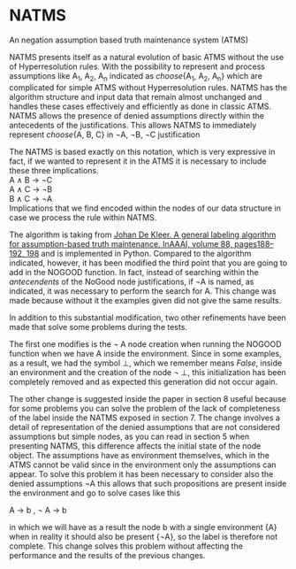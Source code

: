 # NATMS
An negation assumption based truth maintenance system (ATMS)

NATMS presents itself as a natural evolution of basic ATMS without the use of Hyperresolution rules. With the possibility to represent and process assumptions like A<sub>1</sub>, A<sub>2</sub>, A<sub>n</sub> indicated as *choose*{A<sub>1</sub>, A<sub>2</sub>, A<sub>n</sub>} which are complicated for simple ATMS without Hyperresolution rules. NATMS has the algorithm structure and input data that remain almost unchanged and handles these cases effectively and efficiently as done in classic ATMS. NATMS allows the presence of denied assumptions directly within the antecedents of the justifications. This allows NATMS to immediately represent *choose*{A, B, C} in &not;A, &not;B, &not;C justification 

The NATMS is based exactly on this notation, which is very expressive in fact, if we wanted to represent it in the ATMS it is necessary to include these three implications.\
A &and; B &rarr; &not;C\
A &and; C &rarr; &not;B\
B &and; C &rarr; &not;A\
Implications that we find encoded within the nodes of our data structure in case we process the rule within NATMS.

The algorithm is taking from [Johan De Kleer. A general labeling algorithm for assumption-based truth maintenance. InAAAI, volume 88, pages188–192, 198](https://www.aaai.org/Papers/AAAI/1988/AAAI88-034.pdf) and is implemented in Python. 
Compared to the algorithm indicated, however, it has been modified the third point that you are going to add in the NOGOOD function. In fact, instead of searching within the *antecendents* of the NoGood node justifications, if &not;A is named, as indicated, it was necessary to perform the search for A. This change was made because without it the examples given did not give the same results.

In addition to this substantial modification, two other refinements have been made that solve some problems during the tests.

The first one modifies is the &not; A node creation when running the NOGOOD function when we have A inside the environment. Since in some examples, as a result, we had the symbol &perp;, which we remember means *False*, inside an environment and the creation of the node &not; &perp;, this initialization has been completely removed and as expected this generation did not occur again.

The other change is suggested inside the paper in section 8 useful because for some problems you can solve the problem of the lack of completeness of the label inside the NATMS exposed in section 7.
The change involves a detail of representation of the denied assumptions that are not considered assumptions but simple nodes, as you can read in section 5 when presenting NATMS, this difference affects the initial state of the node object. The assumptions have as environment themselves, which in the ATMS cannot be valid since in the environment only the assumptions can appear.
To solve this problem it has been necessary to consider also the denied assumptions &not;A this allows that such propositions are present inside the environment and go to solve cases like this

A &rarr; b , &not; A &rarr; b

in which we will have as a result the node b with a single environment {A} when in reality it should also be present {&not;A}, so the label is therefore not complete.
This change solves this problem without affecting the performance and the results of the previous changes.
